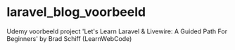 # laravel_blog_voorbeeld

Udemy voorbeeld project 'Let's Learn Laravel & Livewire: A Guided Path For Beginners' by Brad Schiff (LearnWebCode)
